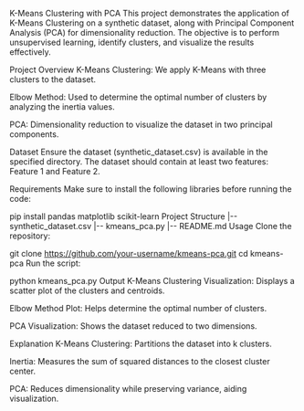 K-Means Clustering with PCA
This project demonstrates the application of K-Means Clustering on a synthetic dataset, along with Principal Component Analysis (PCA) for dimensionality reduction. The objective is to perform unsupervised learning, identify clusters, and visualize the results effectively.

Project Overview
K-Means Clustering: We apply K-Means with three clusters to the dataset.

Elbow Method: Used to determine the optimal number of clusters by analyzing the inertia values.

PCA: Dimensionality reduction to visualize the dataset in two principal components.

Dataset
Ensure the dataset (synthetic_dataset.csv) is available in the specified directory. The dataset should contain at least two features: Feature 1 and Feature 2.

Requirements
Make sure to install the following libraries before running the code:

pip install pandas matplotlib scikit-learn
Project Structure
|-- synthetic_dataset.csv
|-- kmeans_pca.py
|-- README.md
Usage
Clone the repository:

git clone https://github.com/your-username/kmeans-pca.git
cd kmeans-pca
Run the script:

python kmeans_pca.py
Output
K-Means Clustering Visualization: Displays a scatter plot of the clusters and centroids.

Elbow Method Plot: Helps determine the optimal number of clusters.

PCA Visualization: Shows the dataset reduced to two dimensions.

Explanation
K-Means Clustering: Partitions the dataset into k clusters.

Inertia: Measures the sum of squared distances to the closest cluster center.

PCA: Reduces dimensionality while preserving variance, aiding visualization.
